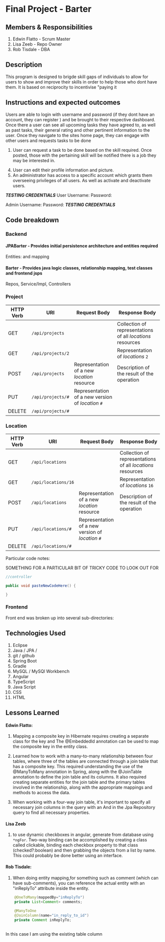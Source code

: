 # Final Project - Barter

## Members & Responsibilities
1. Edwin Flatto - Scrum Master
2. Lisa Zeeb - Repo Owner
3. Rob Tisdale - DBA

## Description
This program is designed to brigde skill gaps of individuals to allow for users to show and improve their skills in order to help those who dont have them. It is based on reciprocity to incentivise "paying it

## Instructions and expected outcomes
Users are able to login with username and password (if they dont have an account, they can register ) and be brought to their respective dashboard. Once there a user can see all upcoming tasks they have agreed to, as well as past tasks, their general rating and other pertinent information to the user. Once they navigate to the sites home page, they can engage with other users and requests tasks to be done
1. User can request a task to be done based on the skill required. Once posted, those with the pertaining skill will be notified there is a job they may be interested in. 
<!-- 2. Once accepted a task message board will open to allow for task communication -->
<!-- 3. Users can engage in general forums based on the respective skill they desire -->
4. User can edit their profile information and picture.
5. An administrator has access to a specific account which grants them overseeing privileges of all users. As well as activate and deactivate users.

***TESTING CREDENTIALS***
User
Username: 
Password: 

Admin
Username: 
Password: 
***TESTING CREDENTIALS***


## Code breakdown
### Backend
#### JPABarter - Provides initial persistence architecture and entities required<br>
Entities: and mapping<br>


#### Barter - Provides java logic classes, relationship mapping, test classes and frontend jsps
Repos, Service/Impl, Controllers<br>

### Project
| HTTP Verb | URI                  | Request Body | Response Body |
|-----------|----------------------|--------------|---------------|
| GET       | `/api/projects`      |              | Collection of representations of all _locations_ resources |collection** endpoint |
| GET       | `/api/projects/2`   |              | Representation of _locations_ `2` |
| POST      | `/api/projects`      | Representation of a new _location_ resource | Description of the result of the operation | **
| PUT       | `/api/projects/#`   | Representation of a new version of _location_ `#` |
| DELETE    | `/api/projects/#`   |              | |

### Location 
| HTTP Verb | URI                  | Request Body | Response Body |
|-----------|----------------------|--------------|---------------|
| GET       | `/api/locations`      |              | Collection of representations of all _locations_ resources |collection** endpoint |
| GET       | `/api/locations/16`   |              | Representation of _locations_ `16` |
| POST      | `/api/locations`      | Representation of a new _location_ resource | Description of the result of the operation | **
| PUT       | `/api/locations/#`   | Representation of a new version of _location_ `#` |
| DELETE    | `/api/locations/#`   |              | |

Particular code notes:

SOMETHING FOR A PARTICULAR BIT OF TRICKY CODE TO LOOK OUT FOR
```java
//controller

public void pasteNewCodeHere() {

}
```

### Frontend
Front end was broken up into several sub-directories:

## Technologies Used
1. Eclipse
2. Java / JPA / 
3. git / github
4. Spring Boot
5. Gradle
6. MySQL / MySQl Workbench
7. Angular
8. TypeScript
9. Java Script
10. CSS
11. HTML

## Lessons Learned

#### Edwin Flatto:
1. Mapping a composite key in Hibernate requires creating a separate class for the key and The @EmbeddedId annotation can be used to map the composite key in the entity class.

2. Learned how to work with a many-to-many relationship between four tables, where three of the tables are connected through a join table that has a composite key. This required understanding the use of the @ManyToMany annotation in Spring, along with the @JoinTable annotation to define the join table and its columns. It also required creating separate entities for the join table and the primary tables involved in the relationship, along with the appropriate mappings and methods to access the data.

3. When working with a four-way join table, it's important to specify all necessary join columns in the query with an And in the Jpa Repository query to find all necessary properties.

#### Lisa Zeeb
1. to use dynamic checkboxes in angular, generate from database using `*ngFor`. Two-way binding can be accomplished by creating a class called clickable, binding each checkbox property to that class (checked?:boolean) and then grabbing the objects from a list by name. This could probably be done better using an interface.

#### Rob Tisdale:
1. When doing entity mapping,for something such as comment (which can have sub-comments), you can reference the actual entity with an "inReplyTo" attribute inside the entity. 

```java
    @OneToMany(mappedBy="inReplyTo")
	private List<Comment> comments;
	
	@ManyToOne
	@JoinColumn(name="in_reply_to_id")
	private Comment inReplyTo;
	
```
In this case I am using the existing table column



